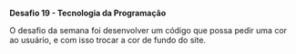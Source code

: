 **Desafio 19 - Tecnologia da Programação**

O desafio da semana foi desenvolver um código que possa pedir uma cor ao usuário, e com isso trocar a cor de fundo do site.
